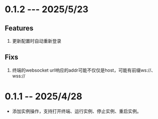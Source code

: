 

# 0.1.2 --- 2025/5/23

## Features

1. 更新配置时自动重新登录

## Fixs

1. 终端的websocket url响应的addr可能不仅仅是host，可能有前缀ws://、wss://

# 0.1.1  -- 2025/4/28

- 添加实例操作，支持打开终端、运行实例、停止实例、重启实例。